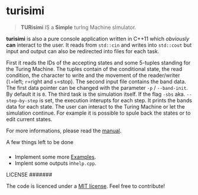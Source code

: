 turisimi
========

> **TURisimi** IS a **Simple** turIng Machine sImulator.

**turisimi** is also a pure console application written in C++11 which *obviously* **can** interact to the user. It reads from `std::cin` and writes into `std::cout` but input and output can also be redirected into files for each task.

First it reads the IDs of the accepting states and some 5-tuples standing for the Turing Machine. The tuples contain of the conditional state, the read condition, the character to write and the movement of the reader/writer (`l`=left; `r`=right and `s`=stop).
The second input file contains the band data. The first data pointer can be changed with the parameter `-p` / `--band-init`. By default it is `0`.
The third task is the simulation itself. If the flag `-sbs` aka. `--step-by-step` is set, the execution interupts for each step. It prints the bands data for each state. The user can interact to the Turing Machine or let the simulation continue. For example it is possible to spule back the states or to edit current states.

For more informations, please read the [manual](docu/manual.md).

A few things left to be done
###

 * Implement some more [Examples](Examples).
 * Implent some outputs in`help.cpp`.

LICENSE
#######

The code is licenced under a [MIT license](LICENSE).
Feel free to contribute!
